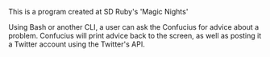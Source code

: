 This is a program created at SD Ruby's 'Magic Nights'

Using Bash or another CLI, a user can ask the Confucius for advice about a problem.  Confucius will print advice back to the screen, as well as posting it a Twitter account using the Twitter's API.
